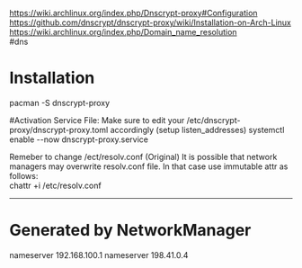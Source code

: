 https://wiki.archlinux.org/index.php/Dnscrypt-proxy#Configuration
https://github.com/dnscrypt/dnscrypt-proxy/wiki/Installation-on-Arch-Linux
https://wiki.archlinux.org/index.php/Domain_name_resolution  
#dns
# Installation
pacman -S dnscrypt-proxy

#Activation 
Service File: Make sure to edit your /etc/dnscrypt-proxy/dnscrypt-proxy.toml accordingly (setup listen_addresses)
systemctl enable --now dnscrypt-proxy.service  

Remeber to change /ect/resolv.conf (Original)
It is possible that network managers may overwrite resolv.conf file. In that case use immutable attr as follows:  
chattr +i /etc/resolv.conf  
***  
# Generated by NetworkManager
nameserver 192.168.100.1
nameserver 198.41.0.4

